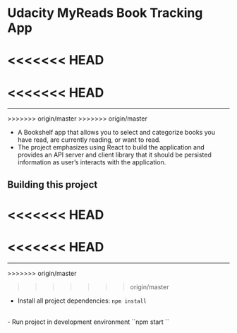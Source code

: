 # Udacity MyReads Book Tracking App
<<<<<<< HEAD
=======
<<<<<<< HEAD
=======
<hr>
>>>>>>> origin/master
>>>>>>> origin/master

- A Bookshelf app that allows you to select and categorize books you have read, are currently reading, or want to read. 
- The project emphasizes using React to build the application and provides an API server and client library that it should be persisted information as user’s interacts with the application.
## Building this project
<<<<<<< HEAD
=======
<<<<<<< HEAD
=======
<hr>
>>>>>>> origin/master

>>>>>>> origin/master
- Install all project dependencies: 
``npm install
``
<br>
- Run project in development environment
  ``npm start
  ``
<br>
